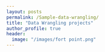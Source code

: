 ```yaml
---
layout: posts
permalink: /Sample-data-wrangling/
title: "Data Wrangling projects"
author_profile: true
header:
  image: "/images/fort point.png"
---
```

